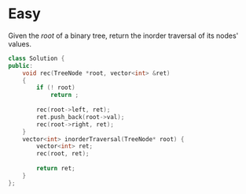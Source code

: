 # Easy

Given the $root$ of a binary tree, return the inorder traversal of its nodes' values.

```cpp
class Solution {
public:
    void rec(TreeNode *root, vector<int> &ret)
    {
        if (! root)
            return ;
        
        rec(root->left, ret);
        ret.push_back(root->val);
        rec(root->right, ret);
    }
    vector<int> inorderTraversal(TreeNode* root) {
        vector<int> ret;
        rec(root, ret);
        
        return ret;
    }
};
```
